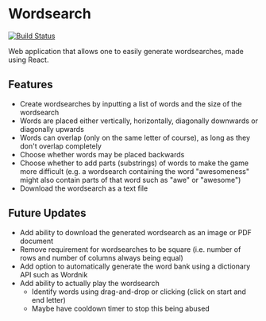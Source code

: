 # Wordsearch

[![Build Status](https://travis-ci.com/Ruben9922/rubendougall.co.uk.svg?branch=master)](https://travis-ci.com/Ruben9922/rubendougall.co.uk)

Web application that allows one to easily generate wordsearches, made using React.

## Features
*   Create wordsearches by inputting a list of words and the size of the wordsearch
*   Words are placed either vertically, horizontally, diagonally downwards or diagonally upwards
*   Words can overlap (only on the same letter of course), as long as they don't overlap completely
*   Choose whether words may be placed backwards
*   Choose whether to add parts (substrings) of words to make the game more difficult (e.g. a wordsearch containing the word "awesomeness" might also contain parts of that word such as "awe" or "awesome")
*   Download the wordsearch as a text file

## Future Updates
*   Add ability to download the generated wordsearch as an image or PDF document
*   Remove requirement for wordsearches to be square (i.e. number of rows and number of columns always being equal)
*   Add option to automatically generate the word bank using a dictionary API such as Wordnik
*   Add ability to actually play the wordsearch
    -   Identify words using drag-and-drop or clicking (click on start and end letter)
    -   Maybe have cooldown timer to stop this being abused
